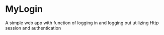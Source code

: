 # MyLogin

A simple web app with function of logging in and logging out utilizing Http session and authentication
